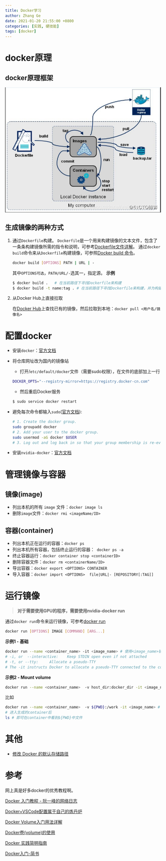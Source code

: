 ```yaml
---
title: Docker学习
author: Zhang Ge
date: 2021-01-20 21:55:00 +0800
categories: [实践, 硬技能]
tags: [docker]
---
```


# docker原理

## docker原理框架
![在这里插入图片描述](/assets/img/20250916/20250916204107.png)

## 生成镜像的两种方式
1.  通过`Dockerfile`构建。
	`Dockerfile`是一个用来构建镜像的文本文件，包含了一条条构建镜像所需的指令和说明，可参考[Dockerfile文件详解](https://www.cnblogs.com/panwenbin-logs/p/8007348.html#_label2)。
	通过`docker build`命令来从`Dockerfile`构建镜像，可参照[Docker build 命令](https://docs.docker.com/engine/reference/commandline/build/)。
	```bash
	docker build [OPTIONS] PATH | URL | -
	```
	其中`OPTIONS可选`，`PATH/URL/-`选其一，指定源。
	**示例**
	```bash
	$ docker build .   # 在当前路径下寻找Dockerfile来构建
	$ docker build -t name:tag . # 在当前路径下寻找Dockerfile来构建，并为构建的镜像设定名字name及标签tag
	```
2. 从Docker Hub上直接拉取

	在[Docker Hub](https://hub.docker.com/)上查找已有的镜像，然后拉取到本地：`docker pull <用户名/镜像名>`

#  配置docker
- 安装`docker`：[官方文档](https://docs.docker.com/engine/install/ubuntu/#install-using-the-repository)
- 将仓库网址改为国内的镜像站
	- 打开/`etc/default/docker`文件（需要sudo权限），在文件的底部加上一行
	```bash
	DOCKER_OPTS="--registry-mirror=https://registry.docker-cn.com"
	```
	- 然后重启Docker服务
	
	```bash
	$ sudo service docker restart
	```
- 避免每次命令都输入`sudo`([官方文档](https://docs.docker.com/engine/install/linux-postinstall/)):
	```bash
	# 1. Create the docker group.
	sudo groupadd docker
	# 2. Add your user to the docker group.
	sudo usermod -aG docker $USER
	# 3. Log out and log back in so that your group membership is re-evaluated.
	```

- 安装`nvidia-docker`：[官方文档](https://docs.nvidia.com/datacenter/cloud-native/container-toolkit/install-guide.html)


# 管理镜像与容器
## 镜像(image)
- 列出本机的所有 `image` 文件：`docker image ls`
- 删除` image `文件：`docker rmi <imageName/ID>`



## 容器(container)
- 列出本机正在运行的容器：`docker ps`
- 列出本机所有容器，包括终止运行的容器：` docker ps -a`
- 终止容器运行：`docker container stop <containerID>`
- 删除容器文件：`docker rm <containerName/ID>`
- 导出容器：`docker export <OPTIONS> CONTAINER`
- 导入容器：`docker import <OPTIONS>  file|URL|- [REPOSITORY[:TAG]]`

# 运行镜像
> **对于需要使用GPU的程序，需要使用nvidia-docker run** 

通过`docker run`命令来运行镜像，可参考[docker run](https://docs.docker.com/engine/reference/commandline/run/)
```bash
docker run [OPTIONS] IMAGE [COMMAND] [ARG...]
```
**示例1 - 基础**

```bash
docker run --name <container_name> -it <image_name> # 使用<image_name>镜像来生成一个容器，并为其命名为<image_name>
# -i, or  --interactive: 	Keep STDIN open even if not attached
# -t, or --tty: 	Allocate a pseudo-TTY
# The -it instructs Docker to allocate a pseudo-TTY connected to the container’s stdin; creating an interactive bash shell in the container
```
**示例2 - Mount volume**
```bash
docker run --name <container_name>  -v host_dir:docker_dir -it <image_name>    # 将本地文件夹host_dir"挂载到"容器的docker_dir下
```
比如
```bash
docker run --name <container_name>  -v ${PWD}:/work -it <image_name> # 将当前路径挂载在容器的/work目录下
# 进入生成的container后
ls # 即可在container中看到${PWD}中文件
```

# 其他

- [修改 Docker 的默认存储路径](https://zhuanlan.zhihu.com/p/95533274)

# 参考

网上真是好多docker的优秀教程啊。

[Docker 入门教程 - 阮一峰的网络日志](https://www.ruanyifeng.com/blog/2018/02/docker-tutorial.html)

[Docker+VSCode配置属于自己的炼丹炉](https://zhuanlan.zhihu.com/p/102385239)

[Docker Volume入门用法详解](https://loocode.com/post/10105)

[Docker卷(volume)的使用](https://blog.csdn.net/qq_37035946/article/details/100553755)

[Docker 实践简明指南](https://abelsu7.top/2019/03/14/docker-quick-guides/#9-实践简明指南)

[Docker入门-简书](https://www.jianshu.com/p/6d44b7d1a267)


